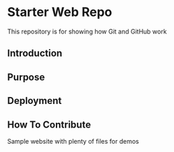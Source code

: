 # Starter Web Repo

This repository is for showing how Git and GitHub work

## Introduction

## Purpose

## Deployment

## How To Contribute

Sample website with plenty of files for demos
